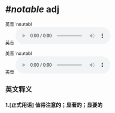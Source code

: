 # ***\#notable*** adj
英音 ˈnəʊtəbl  
英音
<audio src="./media/notable1_AAC.aac" controls="controls"></audio>

美音 ˈnəʊtəbl  
美音
<audio src="./media/notable2_AAC.aac" controls="controls"></audio>



  

英文释义
---
### 1.**[正式用语] 值得注意的；显著的；显要的**  


